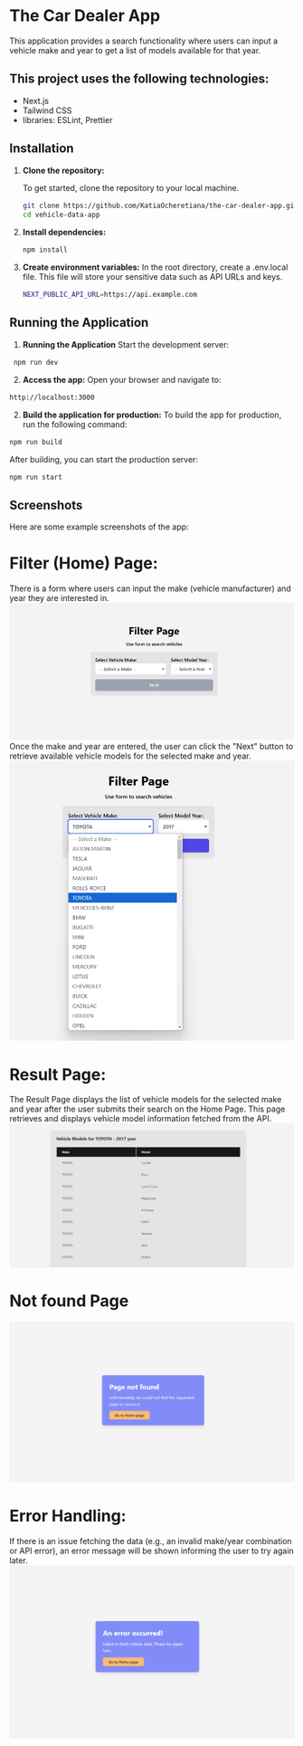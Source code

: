# The Car Dealer App

This application provides a search functionality where users can input a vehicle make and year to get a list of models available for that year.

## This project uses the following technologies:

- Next.js
- Tailwind CSS
- libraries: ESLint, Prettier

## Installation

1. **Clone the repository:**

   To get started, clone the repository to your local machine.

   ```bash
   git clone https://github.com/KatiaOcheretiana/the-car-dealer-app.git
   cd vehicle-data-app
   ```

2. **Install dependencies:**

   ```bash
   npm install
   ```

3. **Create environment variables:**
   In the root directory, create a .env.local file. This file will store your sensitive data such as API URLs and keys.

   ```bash
   NEXT_PUBLIC_API_URL=https://api.example.com
   ```

## Running the Application

1. **Running the Application**
   Start the development server:

```bash
 npm run dev
```

2. **Access the app:**
   Open your browser and navigate to:

```bash
http://localhost:3000
```

2. **Build the application for production:**
   To build the app for production, run the following command:

```bash
npm run build
```

After building, you can start the production server:

```bash
npm run start
```

## Screenshots

Here are some example screenshots of the app:

# Filter (Home) Page:

There is a form where users can input the make (vehicle manufacturer) and year they are interested in.
![Preview](./public/homePage.png)
Once the make and year are entered, the user can click the "Next" button to retrieve available vehicle models for the selected make and year.
![Preview](./public/selector.png)

# Result Page:

The Result Page displays the list of vehicle models for the selected make and year after the user submits their search on the Home Page. This page retrieves and displays vehicle model information fetched from the API.
![Preview](./public/result.png)

# Not found Page

![Preview](./public/not-found.png)

# Error Handling:

If there is an issue fetching the data (e.g., an invalid make/year combination or API error), an error message will be shown informing the user to try again later.
![Preview](./public/error.png)
